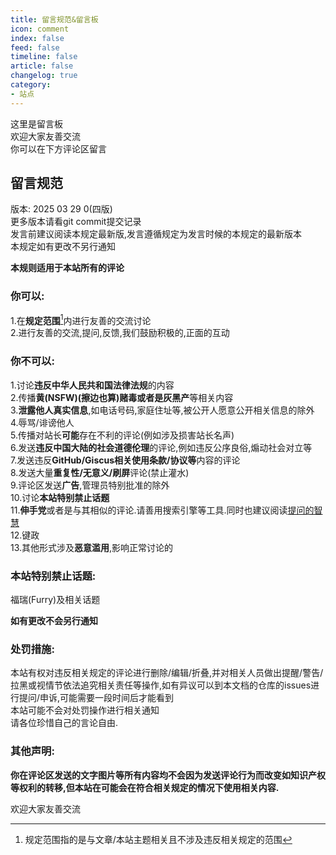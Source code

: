 ```yaml
---
title: 留言规范&留言板
icon: comment
index: false
feed: false
timeline: false
article: false
changelog: true
category:
- 站点
---
```


这里是留言板   
欢迎大家友善交流  
你可以在下方评论区留言  

## 留言规范

版本: 2025 03 29 0(四版)  
更多版本请看git commit提交记录  
发言前建议阅读本规定最新版,发言遵循规定为发言时候的本规定的最新版本  
本规定如有更改不另行通知  

**本规则适用于本站所有的评论**  

### 你可以:  
1.在**规定范围**[^1]内进行友善的交流讨论  
2.进行友善的交流,提问,反馈,我们鼓励积极的,正面的互动  

### 你不可以:  
1.讨论**违反中华人民共和国法律法规**的内容  
2.传播**黄(NSFW)(擦边也算)赌毒或者是灰黑产**等相关内容  
3.**泄露他人真实信息**,如电话号码,家庭住址等,被公开人愿意公开相关信息的除外  
4.辱骂/诽谤他人  
5.传播对站长**可能**存在不利的评论(例如涉及损害站长名声)  
6.发送**违反中国大陆的社会道德伦理**的评论,例如违反公序良俗,煽动社会对立等  
7.发送违反**GitHub/Giscus相关使用条款/协议等**内容的评论  
8.发送大量**重复性/无意义/刷屏**评论(禁止灌水)  
9.评论区发送**广告**,管理员特别批准的除外  
10.讨论**本站特别禁止话题**  
11.**伸手党**或者是与其相似的评论.请善用搜索引擎等工具.同时也建议阅读[提问的智慧](https://github.com/ryanhanwu/How-To-Ask-Questions-The-Smart-Way)  
12.键政  
13.其他形式涉及**恶意滥用**,影响正常讨论的  

### 本站特别禁止话题:  
福瑞(Furry)及相关话题  

**如有更改不会另行通知**  

### 处罚措施:
本站有权对违反相关规定的评论进行删除/编辑/折叠,并对相关人员做出提醒/警告/拉黑或视情节依法追究相关责任等操作,如有异议可以到本文档的仓库的issues进行提问/申诉,可能需要一段时间后才能看到  
本站可能不会对处罚操作进行相关通知  
请各位珍惜自己的言论自由.  

### 其他声明:

**你在评论区发送的文字图片等所有内容均不会因为发送评论行为而改变如知识产权等权利的转移,但本站在可能会在符合相关规定的情况下使用相关内容.**  

欢迎大家友善交流  

[^1]: 规定范围指的是与文章/本站主题相关且不涉及违反相关规定的范围